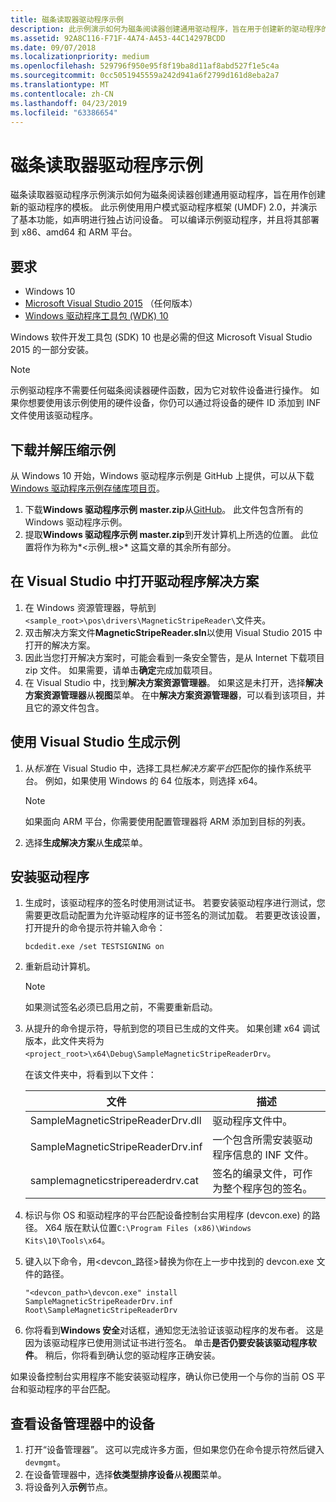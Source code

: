 ```yaml
---
title: 磁条读取器驱动程序示例
description: 此示例演示如何为磁条阅读器创建通用驱动程序，旨在用于创建新的驱动程序的模板。
ms.assetid: 92A8C116-F71F-4A74-A453-44C14297BCDD
ms.date: 09/07/2018
ms.localizationpriority: medium
ms.openlocfilehash: 529796f950e95f8f19ba8d11af8abd527f1e5c4a
ms.sourcegitcommit: 0cc5051945559a242d941a6f2799d161d8eba2a7
ms.translationtype: MT
ms.contentlocale: zh-CN
ms.lasthandoff: 04/23/2019
ms.locfileid: "63386654"
---
```

# <a name="magnetic-stripe-reader-driver-sample"></a>磁条读取器驱动程序示例

磁条读取器驱动程序示例演示如何为磁条阅读器创建通用驱动程序，旨在用作创建新的驱动程序的模板。 此示例使用用户模式驱动程序框架 (UMDF) 2.0，并演示了基本功能，如声明进行独占访问设备。 可以编译示例驱动程序，并且将其部署到 x86、amd64 和 ARM 平台。

## <a name="requirements"></a>要求

-   Windows 10
-   [Microsoft Visual Studio 2015](https://go.microsoft.com/fwlink/p/?LinkId=533470) （任何版本）
-   [Windows 驱动程序工具包 (WDK) 10](https://go.microsoft.com/fwlink/p/?LinkId=733614)

Windows 软件开发工具包 (SDK) 10 也是必需的但这 Microsoft Visual Studio 2015 的一部分安装。

> [!NOTE]
> 示例驱动程序不需要任何磁条阅读器硬件函数，因为它对软件设备进行操作。 如果你想要使用该示例使用的硬件设备，你仍可以通过将设备的硬件 ID 添加到 INF 文件使用该驱动程序。

## <a name="download-and-extract-the-sample"></a>下载并解压缩示例

从 Windows 10 开始，Windows 驱动程序示例是 GitHub 上提供，可以从下载[Windows 驱动程序示例存储库项目页](https://go.microsoft.com/fwlink/p/?LinkId=616507)。

1.  下载**Windows 驱动程序示例 master.zip**从[GitHub](https://go.microsoft.com/fwlink/p/?LinkID=623296)。 此文件包含所有的 Windows 驱动程序示例。
2.  提取**Windows 驱动程序示例 master.zip**到开发计算机上所选的位置。 此位置将作为称为*&lt;示例\_根&gt;* 这篇文章的其余所有部分。

## <a name="open-the-driver-solution-in-visual-studio"></a>在 Visual Studio 中打开驱动程序解决方案

1.  在 Windows 资源管理器，导航到`<sample_root>\pos\drivers\MagneticStripeReader\`文件夹。
2.  双击解决方案文件**MagneticStripeReader.sln**以使用 Visual Studio 2015 中打开的解决方案。
3.  因此当您打开解决方案时，可能会看到一条安全警告，是从 Internet 下载项目 zip 文件。 如果需要，请单击**确定**完成加载项目。
4.  在 Visual Studio 中，找到**解决方案资源管理器**。 如果这是未打开，选择**解决方案资源管理器**从**视图**菜单。 在中**解决方案资源管理器**，可以看到该项目，并且它的源文件包含。

## <a name="build-the-sample-using-visual-studio"></a>使用 Visual Studio 生成示例

1.  从*标准*在 Visual Studio 中，选择工具栏*解决方案平台*匹配你的操作系统平台。 例如，如果使用 Windows 的 64 位版本，则选择 x64。
    > [!NOTE]
    > 如果面向 ARM 平台，你需要使用配置管理器将 ARM 添加到目标的列表。

2.  选择**生成解决方案**从**生成**菜单。

## <a name="install-the-driver"></a>安装驱动程序

1.  生成时，该驱动程序的签名时使用测试证书。 若要安装驱动程序进行测试，您需要更改启动配置为允许驱动程序的证书签名的测试加载。 若要更改该设置，打开提升的命令提示符并输入命令：

    `bcdedit.exe /set TESTSIGNING on`

2.  重新启动计算机。
    > [!NOTE]
    > 如果测试签名必须已启用之前，不需要重新启动。

     

3.  从提升的命令提示符，导航到您的项目已生成的文件夹。 如果创建 x64 调试版本，此文件夹将为`<project_root>\x64\Debug\SampleMagneticStripeReaderDrv`。

    在该文件夹中，将看到以下文件：

    | 文件                              | 描述                                                                  |
    |-----------------------------------|------------------------------------------------------------------------------|
    | SampleMagneticStripeReaderDrv.dll | 驱动程序文件中。                                                             |
    | SampleMagneticStripeReaderDrv.inf | 一个包含所需安装驱动程序信息的 INF 文件。          |
    | samplemagneticstripereaderdrv.cat | 签名的编录文件，可作为整个程序包的签名。 |

     

4.  标识与你 OS 和驱动程序的平台匹配设备控制台实用程序 (devcon.exe) 的路径。 X64 版在默认位置`C:\Program Files (x86)\Windows Kits\10\Tools\x64`。
5.  键入以下命令，用&lt;devcon\_路径&gt;替换为你在上一步中找到的 devcon.exe 文件的路径。

    `"<devcon_path>\devcon.exe" install SampleMagneticStripeReaderDrv.inf Root\SampleMagneticStripeReaderDrv`

6.  你将看到**Windows 安全**对话框，通知您无法验证该驱动程序的发布者。 这是因为该驱动程序已使用测试证书进行签名。 单击**是否仍要安装该驱动程序软件**。 稍后，你将看到确认您的驱动程序正确安装。

如果设备控制台实用程序不能安装驱动程序，确认你已使用一个与你的当前 OS 平台和驱动程序的平台匹配。

## <a name="view-the-device-in-device-manager"></a>查看设备管理器中的设备

1.  打开“设备管理器”。 这可以完成许多方面，但如果您仍在命令提示符然后键入`devmgmt`。
2.  在设备管理器中，选择**依类型排序设备**从**视图**菜单。
3.  将设备列入**示例**节点。
